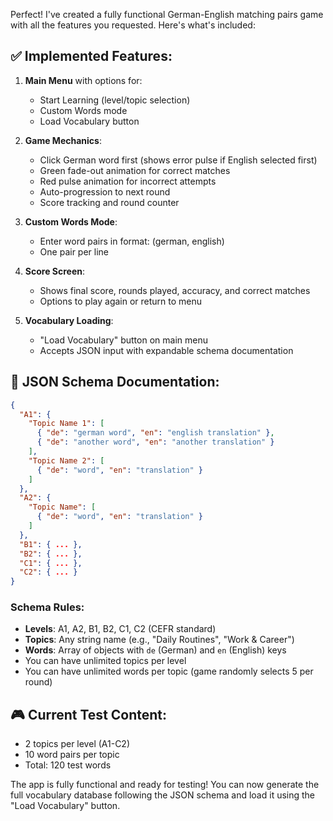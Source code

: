 Perfect! I've created a fully functional German-English matching pairs game with all the features you requested. Here's what's included:

## ✅ Implemented Features:

1. **Main Menu** with options for:
   - Start Learning (level/topic selection)
   - Custom Words mode
   - Load Vocabulary button

2. **Game Mechanics**:
   - Click German word first (shows error pulse if English selected first)
   - Green fade-out animation for correct matches
   - Red pulse animation for incorrect attempts
   - Auto-progression to next round
   - Score tracking and round counter

3. **Custom Words Mode**:
   - Enter word pairs in format: (german, english)
   - One pair per line

4. **Score Screen**:
   - Shows final score, rounds played, accuracy, and correct matches
   - Options to play again or return to menu

5. **Vocabulary Loading**:
   - "Load Vocabulary" button on main menu
   - Accepts JSON input with expandable schema documentation

## 📄 JSON Schema Documentation:

```json
{
  "A1": {
    "Topic Name 1": [
      { "de": "german word", "en": "english translation" },
      { "de": "another word", "en": "another translation" }
    ],
    "Topic Name 2": [
      { "de": "word", "en": "translation" }
    ]
  },
  "A2": {
    "Topic Name": [
      { "de": "word", "en": "translation" }
    ]
  },
  "B1": { ... },
  "B2": { ... },
  "C1": { ... },
  "C2": { ... }
}
```

### Schema Rules:
- **Levels**: A1, A2, B1, B2, C1, C2 (CEFR standard)
- **Topics**: Any string name (e.g., "Daily Routines", "Work & Career")
- **Words**: Array of objects with `de` (German) and `en` (English) keys
- You can have unlimited topics per level
- You can have unlimited words per topic (game randomly selects 5 per round)

## 🎮 Current Test Content:
- 2 topics per level (A1-C2)
- 10 word pairs per topic
- Total: 120 test words

The app is fully functional and ready for testing! You can now generate the full vocabulary database following the JSON schema and load it using the "Load Vocabulary" button.